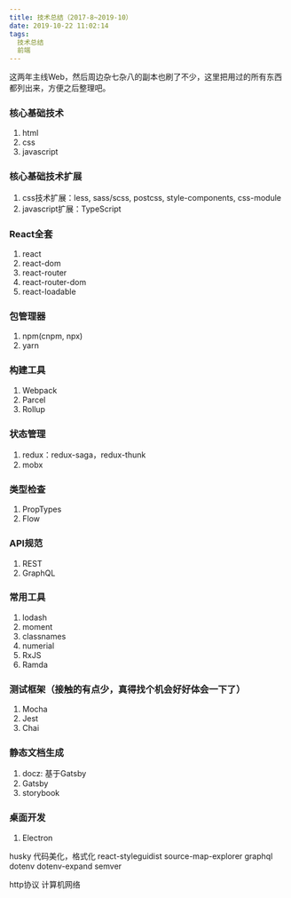 ```yaml
---
title: 技术总结（2017-8~2019-10）
date: 2019-10-22 11:02:14
tags:
  技术总结
  前端
---
```


这两年主线Web，然后周边杂七杂八的副本也刷了不少，这里把用过的所有东西都列出来，方便之后整理吧。


### 核心基础技术
1. html
2. css
3. javascript

### 核心基础技术扩展
1. css技术扩展：less, sass/scss, postcss, style-components, css-module
2. javascript扩展：TypeScript

### React全套
1. react
2. react-dom
3. react-router
4. react-router-dom
5. react-loadable

### 包管理器
1. npm(cnpm, npx)
2. yarn

### 构建工具
1. Webpack
2. Parcel
3. Rollup


### 状态管理
1. redux：redux-saga，redux-thunk
2. mobx

### 类型检查
1. PropTypes
2. Flow

### API规范
1. REST
2. GraphQL

### 常用工具
1. lodash
2. moment
3. classnames
4. numerial
5. RxJS
6. Ramda

### 测试框架（接触的有点少，真得找个机会好好体会一下了）
1. Mocha
2. Jest
3. Chai 

### 静态文档生成
1. docz: 基于Gatsby
2. Gatsby
3. storybook

### 桌面开发
1. Electron


husky
代码美化，格式化
react-styleguidist
source-map-explorer
graphql
dotenv
dotenv-expand
semver

http协议
计算机网络